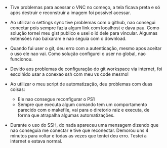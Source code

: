 - Tive problemas para acessar o VNC no começo, a tela ficava preta e só após destruir e reconstruir a imagem foi possivel acessar.

- Ao utilizar o settings sync tive problemas com o github, nao consegui conectar pois sempre fazia algum link com localhost e dava pau. Como solução tornei meu gist publico e usei o id dele para vincular. Algumas extensões nao baixaram e nao seguia com o download.

- Quando fui user o git, deu erro com a autenticação, mesmo apos aceitar o uso ele nao vai. Como solução configurei o user no global, nao funcionou.

-  Devido aos problemas de configuração do git workspace via internet, foi escolhido usar a conexao ssh com meu vs code mesmo!

- Ao utilizar o meu script de automatização, deu problemas com duas coisas:
	- Ele nao consegue reconfigurar o PS1
	- Sempre que executa algum comando tem um comportamento parecido com o makefile, vai para o diretorio raiz e executa, de forma que atrapalha algumas automatizações.

- Durante o uso do SSH, do nada apareceu uma mensagem dizendo que nao conseguia me conectar e tive que reconectar. Demorou uns 4 minutos para voltar e todas as vezes que tentei deu erro. Testei a internet e estava normal. 